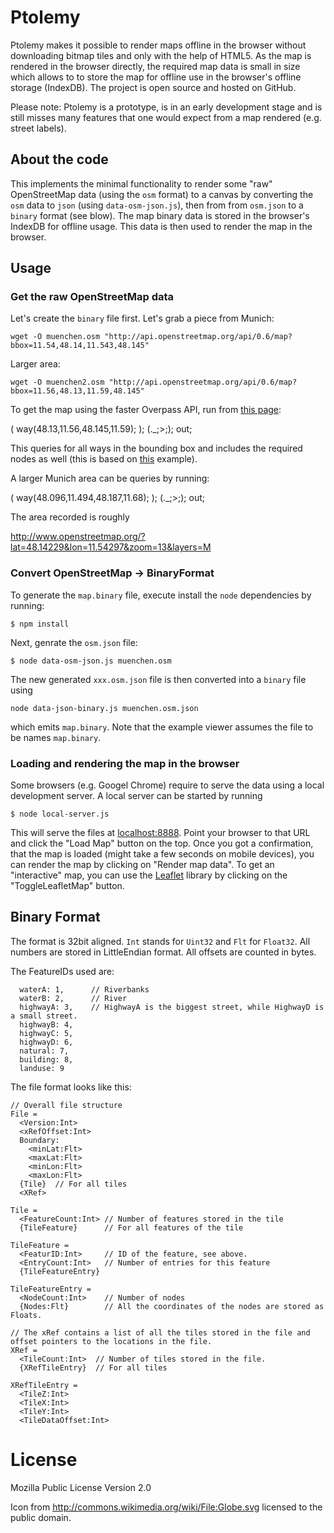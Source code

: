 # Ptolemy

Ptolemy makes it possible to render maps offline in the browser without downloading bitmap tiles and only with the help of HTML5. As the map is rendered in the browser directly, the required map data is small in size which allows to to store the map for offline use in the browser's offline storage (IndexDB). The project is open source and hosted on GitHub.

Please note: Ptolemy is a prototype, is in an early development stage and is still misses many features that one would expect from a map rendered (e.g. street labels). 

## About the code

This implements the minimal functionality to render some "raw" OpenStreetMap data (using the `osm` format) to a canvas by converting the `osm` data to `json` (using `data-osm-json.js`), then from from `osm.json` to a `binary` format (see blow). The map binary data is stored in the browser's IndexDB for offline usage. This data is then used to render the map in the browser.

## Usage

### Get the raw OpenStreetMap data

Let's create the `binary` file first. Let's grab a piece from Munich:

```
wget -O muenchen.osm "http://api.openstreetmap.org/api/0.6/map?bbox=11.54,48.14,11.543,48.145"
```

Larger area:

```
wget -O muenchen2.osm "http://api.openstreetmap.org/api/0.6/map?bbox=11.56,48.13,11.59,48.145"
```

To get the map using the faster Overpass API, run from [this page](http://overpass-api.de/query_form.html):

  (
    way(48.13,11.56,48.145,11.59);
  );
  (._;>;);
  out;

This queries for all ways in the bounding box and includes the required nodes as well (this is based on [this](http://wiki.openstreetmap.org/wiki/Overpass_API/Language_Guide#All_kind_of_objects) example).

A larger Munich area can be queries by running:

  (
    way(48.096,11.494,48.187,11.68);
  );
  (._;>;);
  out;

The area recorded is roughly

  http://www.openstreetmap.org/?lat=48.14229&lon=11.54297&zoom=13&layers=M

### Convert OpenStreetMap -> BinaryFormat

To generate the `map.binary` file, execute install the `node` dependencies by running:

```
$ npm install
```

Next, genrate the `osm.json` file:

```
$ node data-osm-json.js muenchen.osm
```

The new generated `xxx.osm.json` file is then converted into a `binary` file using

```
node data-json-binary.js muenchen.osm.json
```

which emits `map.binary`. Note that the example viewer assumes the file to be names `map.binary`.

### Loading and rendering the map in the browser

Some browsers (e.g. Googel Chrome) require to serve the data using a local development server. A local server can be started by running

```
$ node local-server.js
```

This will serve the files at [localhost:8888](http://localhost:8888). Point your browser to that URL and click the "Load Map" button on the top. Once you got a confirmation, that the map is loaded (might take a few seconds on mobile devices), you can render the map by clicking on "Render map data". To get an "interactive" map, you can use the [Leaflet](http://leafletjs.com/) library by clicking on the "ToggleLeafletMap" button.

## Binary Format

The format is 32bit aligned. `Int` stands for `Uint32` and `Flt` for `Float32`. All numbers are stored in LittleEndian format. All offsets are counted in bytes.

The FeatureIDs used are:

```
  waterA: 1,      // Riverbanks
  waterB: 2,      // River
  highwayA: 3,    // HighwayA is the biggest street, while HighwayD is a small street.
  highwayB: 4,
  highwayC: 5,
  highwayD: 6,
  natural: 7,
  building: 8,
  landuse: 9
```

The file format looks like this:

```
// Overall file structure
File =
  <Version:Int>
  <xRefOffset:Int>
  Boundary:
    <minLat:Flt>
    <maxLat:Flt>
    <minLon:Flt>
    <maxLon:Flt>
  {Tile}  // For all tiles
  <XRef>

Tile =
  <FeatureCount:Int> // Number of features stored in the tile
  {TileFeature}      // For all features of the tile

TileFeature =
  <FeaturID:Int>     // ID of the feature, see above.
  <EntryCount:Int>   // Number of entries for this feature
  {TileFeatureEntry}

TileFeatureEntry =
  <NodeCount:Int>    // Number of nodes
  {Nodes:Flt}        // All the coordinates of the nodes are stored as Floats.

// The xRef contains a list of all the tiles stored in the file and offset pointers to the locations in the file.
XRef =
  <TileCount:Int>  // Number of tiles stored in the file.
  {XRefTileEntry}  // For all tiles

XRefTileEntry =
  <TileZ:Int>
  <TileX:Int>
  <TileY:Int>
  <TileDataOffset:Int>
```

# License

Mozilla Public License Version 2.0

Icon from http://commons.wikimedia.org/wiki/File:Globe.svg licensed to the public domain.

